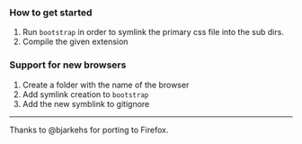 ### How to get started
1. Run `bootstrap` in order to symlink the primary css file into the sub dirs.
2. Compile the given extension

### Support for new browsers
1. Create a folder with the name of the browser
2. Add symlink creation to `bootstrap`
3. Add the new symblink to gitignore

---

Thanks to @bjarkehs for porting to Firefox.
